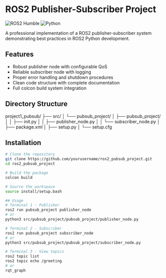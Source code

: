 # ROS2 Publisher-Subscriber Project

![ROS2 Humble](https://img.shields.io/badge/ROS2-Humble-blue)
![Python](https://img.shields.io/badge/Python-3.8%2B-blue)

A professional implementation of a ROS2 publisher-subscriber system demonstrating best practices in ROS2 Python development.

## Features
- Robust publisher node with configurable QoS
- Reliable subscriber node with logging
- Proper error handling and shutdown procedures
- Clean code structure with complete documentation
- Full colcon build system integration

## Directory Structure
project1_pubsub/
├── src/
│ └── pubsub_project/
│ ├── pubsub_project/
│ │ ├── init.py
│ │ ├── publisher_node.py
│ │ └── subscriber_node.py
│ ├── package.xml
│ ├── setup.py
│ └── setup.cfg


## Installation
```bash
# Clone the repository
git clone https://github.com/yourusername/ros2_pubsub_project.git
cd ros2_pubsub_project

# Build the package
colcon build

# Source the workspace
source install/setup.bash

## Usage
# Terminal 1 - Publisher
ros2 run pubsub_project publisher_node
# or
python3 src/pubsub_project/pubsub_project/publisher_node.py

# Terminal 2 - Subscriber
ros2 run pubsub_project subscriber_node
# or
python3 src/pubsub_project/pubsub_project/subscriber_node.py

# Terminal 3 - View topics
ros2 topic list
ros2 topic echo /greeting
# or
rqt_graph 
